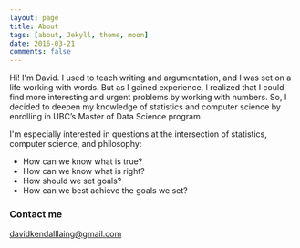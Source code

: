 ```yaml
---
layout: page
title: About
tags: [about, Jekyll, theme, moon]
date: 2016-03-21
comments: false
---
```


Hi! I'm David. I used to teach writing and argumentation, and I was set on a life working with words. But as I gained experience, I realized that I could find more interesting and urgent problems by working with numbers. So, I decided to deepen my knowledge of statistics and computer science by enrolling in UBC’s Master of Data Science program.

I'm especially interested in questions at the intersection of statistics, computer science, and philosophy:

- How can we know what is true?
- How can we know what is right?
- How should we set goals?
- How can we best achieve the goals we set?

### Contact me

[davidkendalllaing@gmail.com](mailto:davidkendalllaing@gmail.com)
